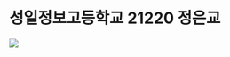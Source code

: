 # 성일정보고등학교 21220 정은교

   <img src="https://img.shields.io/badge/#E4405F-61DAFB?style=flat&logo=React&logoColor=white"/>
